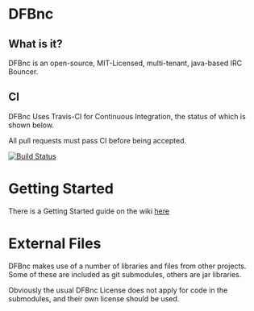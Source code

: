 # DFBnc ########################################################################

## What is it? #################################################################

DFBnc is an open-source, MIT-Licensed, multi-tenant, java-based IRC Bouncer.

## CI ##########################################################################

DFBnc Uses Travis-CI for Continuous Integration, the status of which is shown
below.

All pull requests must pass CI before being accepted.

[![Build Status](https://app.travis-ci.com/DFBnc/DFBnc.svg?branch=master)](https://app.travis-ci.com/github/DFBnc/DFBnc)

# Getting Started ##############################################################

There is a Getting Started guide on the wiki [here](https://github.com/DFBnc/DFBnc/wiki/GettingStarted)

# External Files ###############################################################

DFBnc makes use of a number of libraries and files from other projects.
Some of these are included as git submodules, others are jar libraries.

Obviously the usual DFBnc License does not apply for code in the submodules,
and their own license should be used.
